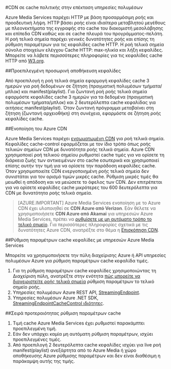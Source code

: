 <properties
    pageTitle="CDN σε cache πολιτικής στην επέκταση υπηρεσίες πολυμέσων"
    description="Αυτό το θέμα παρέχει μια επισκόπηση του ένα CDN σε cache πολιτικής στην επέκταση υπηρεσίες πολυμέσων."
    services="media-services,cdn"
    documentationCenter=".NET"
    authors="juliako"
    manager="erikre"
    editor=""/>

<tags
    ms.service="media-services"
    ms.workload="tbd"
    ms.tgt_pltfrm="na"
    ms.devlang="na"
    ms.topic="article"
    ms.date="09/19/2016"
    ms.author="juliako"/>
 
#<a name="cdn-caching-policy-in-media-services-extension"></a>CDN σε cache πολιτικής στην επέκταση υπηρεσίες πολυμέσων

Azure Media Services παρέχει HTTP με βάση προσαρμόσιμη ροής και προοδευτική λήψη. HTTP βάσει ροής είναι ιδιαίτερα μεταβλητού μεγέθους με πλεονεκτήματα της εγγραφής στο cache του διακομιστή μεσολάβησης και επίπεδα CDN καθώς και σε cache πλευρά του προγράμματος-πελάτη. Η ροή τελικά σημεία παρέχει γενικές δυνατότητες ροής και επίσης τη ρύθμιση παραμέτρων για τις κεφαλίδες cache HTTP. Η ροή τελικά σημεία σύνολα στοιχείων ελέγχου Cache HTTP: max-ηλικία και λήξη κεφαλίδες. Μπορείτε να λάβετε περισσότερες πληροφορίες για τις κεφαλίδες cache HTTP από [W3.org](http://www.w3.org/Protocols/rfc2616/rfc2616-sec13.html).

##<a name="default-caching-headers"></a>Προεπιλεγμένη προσωρινή αποθήκευση κεφαλίδες

Από προεπιλογή η ροή τελικά σημεία εφαρμογή κεφαλίδες cache 3 ημερών για ροή δεδομένων σε ζήτηση (πραγματική πολυμέσων τμήματα/μπλοκ) και manifest(playlist). Για ζωντανή ροή ροής τελικά σημεία εφαρμόστε κεφαλίδες cache 3 ημερών για τα δεδομένα (πραγματική πολυμέσων τμήματα/μπλοκ) και 2 δευτερόλεπτα cache κεφαλίδας για αιτήσεις manifest(playlist). Όταν ζωντανή πρόγραμμα μεταβαίνει στη ζήτηση (ζωντανή αρχειοθήκη) στη συνέχεια, εφαρμόστε σε ζήτηση ροής κεφαλίδες cache.

##<a name="azure-cdn-integration"></a>Ενοποίηση του Azure CDN

Azure Media Services παρέχει [ενσωματωμένη CDN](https://azure.microsoft.com/updates/azure-media-services-now-fully-integrated-with-azure-cdn/) για ροή τελικά σημεία. Κεφαλίδες cache-control εφαρμόζεται με τον ίδιο τρόπο όπως ροής τελικών σημείων CDN με δυνατότητα ροής τελικά σημεία. Azure CDN χρησιμοποιεί ροή τελικού σημείου ρυθμιστεί cache τιμές για να ορίσετε τη διάρκεια ζωής των αντικειμένων στο cache εσωτερικά και χρησιμοποιεί επίσης αυτήν την τιμή για να ορίσετε την παράδοση κεφαλίδες cache. Όταν χρησιμοποιείτε CDN ενεργοποιημένη ροής τελικά σημεία δεν συνιστάται για τον ορισμό τιμών μικρές cache. Ρύθμιση μικρές τιμές θα μειωθεί η απόδοση και να μειώσετε το όφελος των CDN. Δεν επιτρέπεται για να ορίσετε κεφαλίδες cache μικρότερες του 600 δευτερόλεπτα για CDN με δυνατότητα ροής τελικά σημεία.

>[AZURE.IMPORTANT] Azure Media Services ενοποίηση με το Azure CDN έχει υλοποιηθεί σε **CDN Azure από Verizon**.  Εάν θέλετε να χρησιμοποιήσετε **CDN Azure από Akamai** για υπηρεσιών Azure Media Services, πρέπει να [ρυθμίσετε με μη αυτόματο τρόπο το τελικό σημείο](cdn-create-new-endpoint.md).  Για περισσότερες πληροφορίες σχετικά με τις δυνατότητες Azure CDN, ανατρέξτε στο θέμα η [Επισκόπηση CDN](cdn-overview.md).

##<a name="configuring-cache-headers-with-azure-media-services"></a>Ρύθμιση παραμέτρων cache κεφαλίδες με υπηρεσιών Azure Media Services

Μπορείτε να χρησιμοποιήσετε την πύλη διαχείρισης Azure ή API υπηρεσίες πολυμέσων Azure για ρύθμιση παραμέτρων cache κεφαλίδα τιμές.

1. Για τη ρύθμιση παραμέτρων cache κεφαλίδες χρησιμοποιώντας τη Διαχείριση πύλη, ανατρέξτε στην ενότητα [πώς μπορείτε να διαχειριστείτε ροής τελικά σημεία](../media-services/media-services-portal-manage-streaming-endpoints.md) ρύθμιση παραμέτρων το τελικό σημείο ροής.
2. Υπηρεσίες πολυμέσων Azure REST API, [StreamingEndpoint](https://msdn.microsoft.com/library/azure/dn783468.aspx#StreamingEndpointCacheControl).
3. Υπηρεσίες πολυμέσων Azure .NET SDK, [StreamingEndpointCacheControl ιδιότητες](http://go.microsoft.com/fwlink/?LinkId=615302).

##<a name="cache-configuration-precedence-order"></a>Σειρά προτεραιότητας ρύθμιση παραμέτρων cache

1. Τιμή cache Azure Media Services έχει ρυθμιστεί παρακάμπτει προεπιλεγμένη τιμή.
2. Εάν δεν υπάρχει καμία μη αυτόματη ρύθμιση παραμέτρων, ισχύει προεπιλεγμένες τιμές.
3. Από προεπιλογή 2 δευτερόλεπτα cache κεφαλίδες ισχύει για live ροή manifest(playlist) ανεξάρτητα από το Azure Media ή χώρο αποθήκευσης Azure ρύθμισης παραμέτρων και δεν είναι διαθέσιμη η παράκαμψη αυτής της τιμής.
